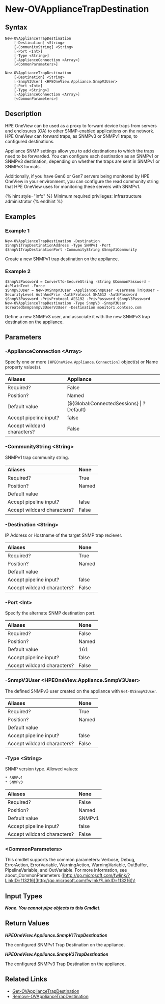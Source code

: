 ﻿---
description: Create a new appliance SNMP trap destiation.
---

# New-OVApplianceTrapDestination

## Syntax

```text
New-OVApplianceTrapDestination
    [-Destination] <String>
    [-CommunityString] <String>
    [-Port <Int>]
    [-Type <String>]
    [-ApplianceConnection <Array>]
    [<CommonParameters>]
```

```text
New-OVApplianceTrapDestination
    [-Destination] <String>
    [-SnmpV3User] <HPEOneView.Appliance.SnmpV3User>
    [-Port <Int>]
    [-Type <String>]
    [-ApplianceConnection <Array>]
    [<CommonParameters>]
```

## Description

HPE OneView can be used as a proxy to forward device traps from servers and enclosures (OA) to other SNMP-enabled applications on the network. HPE OneView can forward traps, as SNMPv3 or SNMPv1 traps, to configured destinations.

Appliance SNMP settings allow you to add destinations to which the traps need to be forwarded. You can configure each destination as an SNMPv1 or SNMPv3 destination, depending on whether the traps are sent in SNMPv1 or SNMPv3 formats. 

Additionally, if you have Gen6 or Gen7 servers being monitored by HPE OneView in your environment, you can configure the read community string that HPE OneView uses for monitoring these servers with SNMPv1. 

{% hint style="info" %}
Minimum required privileges: Infrastructure administrator
{% endhint %}

## Examples

###  Example 1 

```text
New-OVApplianceTrapDestination -Destination $SnmpV1TrapDestinationAddress -Type SNMPv1 -Port $SnmpV1TrapDestinationPort -CommunityString $SnmpV1Community
```

Create a new SNMPv1 trap destination on the appliance.

###  Example 2 

```text
$SnmpV3Password = ConvertTo-SecureString -String $CommonPassword -AsPlainText -Force
$Snmpv3User = New-OVSnmpV3User -ApplianceSnmpUser -Username Tr@pUser -SecurityLevel AuthAndPriv -AuthProtocol SHA512 -AuthPassword $SnmpV3Password -PrivProtocol AES192 -PrivPassword $SnmpV3Password
New-OVApplianceTrapDestination -Type SnmpV3 -SnmpV3User $CreatedSnmpSnmpv3UserV3User -Destination monitor1.contoso.com
```

Define a new SNMPv3 user, and associate it with the new SNMPv3 trap destination on the appliance.

## Parameters

### -ApplianceConnection &lt;Array&gt;

Specify one or more `[HPEOneView.Appliance.Connection]` object(s) or Name property value(s).

| Aliases | Appliance |
| :--- | :--- |
| Required? | False |
| Position? | Named |
| Default value | (${Global:ConnectedSessions} &vert; ? Default) |
| Accept pipeline input? | false |
| Accept wildcard characters? | False |

### -CommunityString &lt;String&gt;

SNMPv1 trap community string.

| Aliases | None |
| :--- | :--- |
| Required? | True |
| Position? | Named |
| Default value |  |
| Accept pipeline input? | false |
| Accept wildcard characters? | False |

### -Destination &lt;String&gt;

IP Address or Hostname of the target SNMP trap reciever.

| Aliases | None |
| :--- | :--- |
| Required? | True |
| Position? | Named |
| Default value |  |
| Accept pipeline input? | false |
| Accept wildcard characters? | False |

### -Port &lt;Int&gt;

Specify the alternate SNMP destination port.

| Aliases | None |
| :--- | :--- |
| Required? | False |
| Position? | Named |
| Default value | 161 |
| Accept pipeline input? | false |
| Accept wildcard characters? | False |

### -SnmpV3User &lt;HPEOneView.Appliance.SnmpV3User&gt;

The defined SNMPv3 user created on the appliance with `Get-OVSnmpV3User`.

| Aliases | None |
| :--- | :--- |
| Required? | True |
| Position? | Named |
| Default value |  |
| Accept pipeline input? | false |
| Accept wildcard characters? | False |

### -Type &lt;String&gt;

SNMP version type.  Allowed values:

    * SNMPv1
    * SNMPv3

| Aliases | None |
| :--- | :--- |
| Required? | False |
| Position? | Named |
| Default value | SNMPv1 |
| Accept pipeline input? | false |
| Accept wildcard characters? | False |

### &lt;CommonParameters&gt;

This cmdlet supports the common parameters: Verbose, Debug, ErrorAction, ErrorVariable, WarningAction, WarningVariable, OutBuffer, PipelineVariable, and OutVariable. For more information, see about\_CommonParameters \([http://go.microsoft.com/fwlink/?LinkID=113216](http://go.microsoft.com/fwlink/?LinkID=113216)\)

## Input Types

_**None.  You cannot pipe objects to this Cmdlet.**_

## Return Values

_**HPEOneView.Appliance.SnmpV1TrapDestination**_

The configured SNMPv1 Trap Destination on the appliance.

_**HPEOneView.Appliance.SnmpV3TrapDestination**_

The configured SNMPv3 Trap Destination on the appliance.

## Related Links

* [Get-OVApplianceTrapDestination](get-ovappliancetrapdestination.md)
* [Remove-OVApplianceTrapDestination](remove-ovappliancetrapdestination.md)
